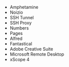 - Amphetamine
- Noizio
- SSH Tunnel
- SSH Proxy
- Numbers
- Pages
- Alfred
- Fantastical
- Adobe Creative Suite
- Microsoft Remote Desktop
- xScope 4
